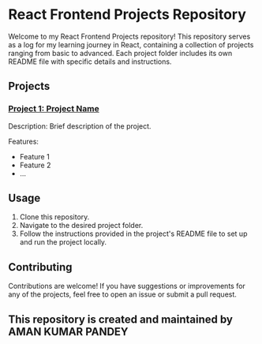 # React Frontend Projects Repository

Welcome to my React Frontend Projects repository! This repository serves as a log for my learning journey in React, containing a collection of projects ranging from basic to advanced. Each project folder includes its own README file with specific details and instructions.

## Projects

### [Project 1: Project Name](project1/)

Description: Brief description of the project.

Features:

- Feature 1
- Feature 2
- ...

## Usage

1. Clone this repository.
2. Navigate to the desired project folder.
3. Follow the instructions provided in the project's README file to set up and run the project locally.

## Contributing

Contributions are welcome! If you have suggestions or improvements for any of the projects, feel free to open an issue or submit a pull request.

## This repository is created and maintained by AMAN KUMAR PANDEY
